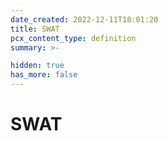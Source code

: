 ```yaml
---
date_created: 2022-12-11T18:01:20
title: SWAT
pcx_content_type: definition
summary: >-

hidden: true
has_more: false
---
```


# SWAT
